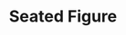 ---
layout: illustration
title: Seated Figure
type: art, figure-drawing
description: Figure Drawing of a seated man from January 14th, 2017.
alt: Drawing of a nude seated man.
medium: Vine Charcoal and white Nupastel on grey paper
large-image: drawathon-1-14-17-large.jpg
small-image: drawathon-1-14-17-small.jpg
size: 1422x1872
sortOrder: 7
---
